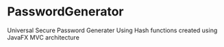 # PasswordGenerator
Universal Secure Password Generater Using Hash functions 
created using JavaFX MVC architecture 
